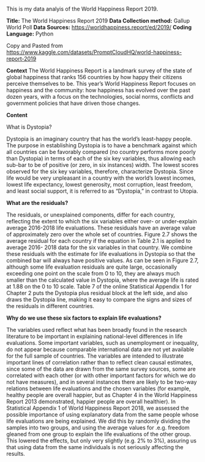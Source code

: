 This is my data analyis of the World Happiness Report 2019.

**Title:** The World Happiness Report 2019
**Data Collection method:** Gallup World Poll
**Data Sources:** https://worldhappiness.report/ed/2019/
**Coding Language:** Python

Copy and Pasted from https://www.kaggle.com/datasets/PromptCloudHQ/world-happiness-report-2019

**Context**
The World Happiness Report is a landmark survey of the state of global happiness that ranks 156 countries by how happy their citizens perceive themselves to be. This year’s World Happiness Report focuses on happiness and the community: how happiness has evolved over the past dozen years, with a focus on the technologies, social norms, conflicts and government policies that have driven those changes.

**Content**

What is Dystopia?

Dystopia is an imaginary country that has the world’s least-happy people. The purpose in establishing Dystopia is to have a benchmark against which all countries can be favorably compared (no country performs more poorly than Dystopia) in terms of each of the six key variables, thus allowing each sub-bar to be of positive (or zero, in six instances) width. The lowest scores observed for the six key variables, therefore, characterize Dystopia. Since life would be very unpleasant in a country with the world’s lowest incomes, lowest life expectancy, lowest generosity, most corruption, least freedom, and least social support, it is referred to as “Dystopia,” in contrast to Utopia.

**What are the residuals?**

The residuals, or unexplained components, differ for each country, reflecting the extent to which the six variables either over- or under-explain average 2016-2018 life evaluations. These residuals have an average value of approximately zero over the whole set of countries. Figure 2.7 shows the average residual for each country if the equation in Table 2.1 is applied to average 2016- 2018 data for the six variables in that country. We combine these residuals with the estimate for life evaluations in Dystopia so that the combined bar will always have positive values. As can be seen in Figure 2.7, although some life evaluation residuals are quite large, occasionally exceeding one point on the scale from 0 to 10, they are always much smaller than the calculated value in Dystopia, where the average life is rated at 1.88 on the 0 to 10 scale. Table 7 of the online Statistical Appendix 1 for Chapter 2 puts the Dystopia plus residual block at the left side, and also draws the Dystopia line, making it easy to compare the signs and sizes of the residuals in different countries.

**Why do we use these six factors to explain life evaluations?**

The variables used reflect what has been broadly found in the research literature to be important in explaining national-level differences in life evaluations. Some important variables, such as unemployment or inequality, do not appear because comparable international data are not yet available for the full sample of countries. The variables are intended to illustrate important lines of correlation rather than to reflect clean causal estimates, since some of the data are drawn from the same survey sources, some are correlated with each other (or with other important factors for which we do not have measures), and in several instances there are likely to be two-way relations between life evaluations and the chosen variables (for example, healthy people are overall happier, but as Chapter 4 in the World Happiness Report 2013 demonstrated, happier people are overall healthier). In Statistical Appendix 1 of World Happiness Report 2018, we assessed the possible importance of using explanatory data from the same people whose life evaluations are being explained. We did this by randomly dividing the samples into two groups, and using the average values for .e.g. freedom gleaned from one group to explain the life evaluations of the other group. This lowered the effects, but only very slightly (e.g. 2% to 3%), assuring us that using data from the same individuals is not seriously affecting the results.
